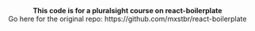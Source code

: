 <div align="center"><strong>This code is for a pluralsight course on react-boilerplate</strong></div>
<div align="center">Go here for the original repo: https://github.com/mxstbr/react-boilerplate</div>
